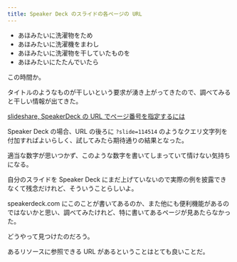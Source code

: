 ```yaml
---
title: Speaker Deck のスライドの各ページの URL
---
```


* あほみたいに洗濯物をため
* あほみたいに洗濯機をまわし
* あほみたいに洗濯物を干していたものを
* あほみたいにたたんでいたら

この時間か。

タイトルのようなものが干しいという要求が湧き上がってきたので、調べてみると干しい情報が出てきた。

[slideshare, SpeakerDeck の URL でページ番号を指定するには](http://d.hatena.ne.jp/kitokitoki/20130722/p2)

Speaker Deck の場合、URL の後ろに `?slide=114514` のようなクエリ文字列を付加すればよいらしく、試してみたら期待通りの結果となった。

適当な数字が思いつかず、このような数字を書いてしまっていて情けない気持ちになる。

自分のスライドを Speaker Deck にまだ上げていないので実際の例を披露できなくて残念だけれど、そういうことらしいよ。

speakerdeck.com にこのことが書いてあるのか、また他にも便利機能があるのではないかと思い、調べてみたけれど、特に書いてあるページが見あたらなかった。

どうやって見つけたのだろう。

あるリソースに参照できる URL があるということはとても良いことだ。
